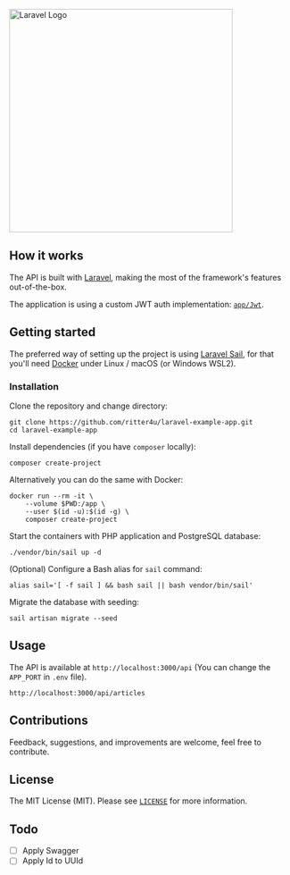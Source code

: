 <a href="https://laravel.com" target="_blank"><img src="https://raw.githubusercontent.com/laravel/art/master/logo-lockup/5%20SVG/2%20CMYK/1%20Full%20Color/laravel-logolockup-cmyk-red.svg" width="400" alt="Laravel Logo"></a>
## How it works

The API is built with [Laravel](https://laravel.com/), making the most of the framework's features out-of-the-box.

The application is using a custom JWT auth implementation: [`app/Jwt`](./app/Jwt).

## Getting started

The preferred way of setting up the project is using [Laravel Sail](https://laravel.com/docs/sail),
for that you'll need [Docker](https://docs.docker.com/get-docker/) under Linux / macOS (or Windows WSL2).

### Installation

Clone the repository and change directory:

    git clone https://github.com/ritter4u/laravel-example-app.git
    cd laravel-example-app

Install dependencies (if you have `composer` locally):

    composer create-project

Alternatively you can do the same with Docker:

    docker run --rm -it \
        --volume $PWD:/app \
        --user $(id -u):$(id -g) \
        composer create-project

Start the containers with PHP application and PostgreSQL database:

    ./vendor/bin/sail up -d

(Optional) Configure a Bash alias for `sail` command:

    alias sail='[ -f sail ] && bash sail || bash vendor/bin/sail'

Migrate the database with seeding:

    sail artisan migrate --seed

## Usage

The API is available at `http://localhost:3000/api` (You can change the `APP_PORT` in `.env` file).

    http://localhost:3000/api/articles 

## Contributions

Feedback, suggestions, and improvements are welcome, feel free to contribute.

## License

The MIT License (MIT). Please see [`LICENSE`](./LICENSE) for more information.

## Todo

- [ ] Apply Swagger
- [ ] Apply Id to UUId
